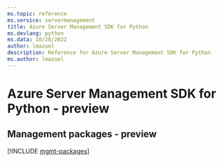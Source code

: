 ```yaml
---
ms.topic: reference
ms.service: servermanagement
title: Azure Server Management SDK for Python
ms.devlang: python
ms.data: 10/28/2022
author: lmazuel
description: Reference for Azure Server Management SDK for Python
ms.author: lmazuel
---
```

# Azure Server Management SDK for Python - preview

## Management packages - preview
[!INCLUDE [mgmt-packages](server-management-mgmt-index.md)]

